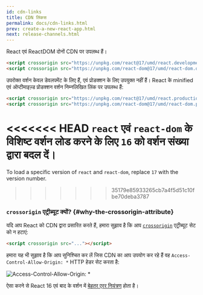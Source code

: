```yaml
---
id: cdn-links
title: CDN लिंकस
permalink: docs/cdn-links.html
prev: create-a-new-react-app.html
next: release-channels.html
---
```


React एवं ReactDOM दोनों CDN पर उपलब्ध हैं। 

```html
<script crossorigin src="https://unpkg.com/react@17/umd/react.development.js"></script>
<script crossorigin src="https://unpkg.com/react-dom@17/umd/react-dom.development.js"></script>
```

उपरोक्त वर्शन केवल डेवलपमेंट के लिए हैं, एवं प्रोडक्शन के लिए उपयुक्त नहीं हैं। React के minified एवं ऑप्टीमाइज़्ड प्रोडक्शन वर्शन निम्नलिखित लिंक पर उपलब्ध हैं:

```html
<script crossorigin src="https://unpkg.com/react@17/umd/react.production.min.js"></script>
<script crossorigin src="https://unpkg.com/react-dom@17/umd/react-dom.production.min.js"></script>
```

<<<<<<< HEAD
`react` एवं `react-dom` के विशिष्ट वर्शन लोड करने के लिए `16` को वर्शन संख्या द्वारा बदल दें। 
=======
To load a specific version of `react` and `react-dom`, replace `17` with the version number.
>>>>>>> 35179e85933265cb7a4f5d51c10fbe70deba3787

### `crossorigin` एट्रीब्यूट क्यों? {#why-the-crossorigin-attribute}

यदि आप React को CDN द्वारा प्रसारित करते हैं, हमारा सुझाव है कि आप [`crossorigin`](https://developer.mozilla.org/en-US/docs/Web/HTML/CORS_settings_attributes) एट्रीब्यूट सेट को न हटाएं:

```html
<script crossorigin src="..."></script>
```

हमारा यह भी सुझाव है कि आप सुनिश्चित कर लें जिस CDN का आप उपयोग कर रहे हैं वह `Access-Control-Allow-Origin: *` HTTP हेडर सेट करता है:

![Access-Control-Allow-Origin: *](../images/docs/cdn-cors-header.png)

ऐसा करने से React 16 एवं बाद के वर्शन में [बेहतर एरर नियंत्रण](/blog/2017/07/26/error-handling-in-react-16.html) होता है।
